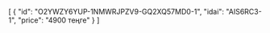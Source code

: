 [
  {
    "id": "O2YWZY6YUP-1NMWRJPZV9-GQ2XQ57MD0-1",
    "idai": "AIS6RC3-1",
    "price": "4900 теңге"
  }
]